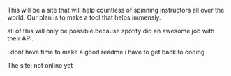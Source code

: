 This will be a site that will help countless of spinning instructors all over the world.
Our plan is to make a tool that helps immensly.

all of this will only be possible because spotify did an awesome job with their API.

i dont have time to make a good readme i have to get back to coding

The site: not online yet
